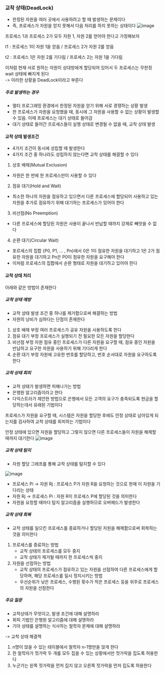 ### 교착 상태(DeadLock)
- 한정된 자원을 여러 곳에서 사용하려고 할 때 발생하는 문제이다
- 즉, 프로세스가 자원을 얻지 못해서 다음 처리를 하지 못하는 상태이다
![image](https://user-images.githubusercontent.com/67304980/130351404-d08f2abf-629a-40a6-82c0-a5a9cc5a14cd.png)

프로세스 1과 프로세스 2가 모두 자원 1, 자원 2를 얻어야 한다고 가정해보자

t1 : 프로세스 1이 자원 1을 얻음 / 프로세스 2가 자원 2를 얻음

t2 : 프로세스 1은 자원 2를 기다림 / 프로세스 2는 자원 1을 기다림

이처럼 현재 서로 원하는 자원이 상대방에게 할당되어 있어서 두 프로세스는 무한정 wait 상태에 빠지게 된다  
-> 이러한 상황을 DeadLock이라고 부른다

##### 주로 발생하는 경우
- 멀티 프로그래밍 환경에서 한정된 자원을 얻기 위해 서로 경쟁하는 상황 발생
- 한 프로세스가 자원을 요청했을 때, 동시에 그 자원을 사용할 수 없는 상황이 발생할 수 있음. 이때 프로세스는 대기 상태로 들어감
- 대기 상태로 들어간 프로세스들이 실행 상태로 변경될 수 없을 때, 교착 상태 발생

#### 교착 상태 발생조건
- 4가지 조건이 동시에 성립할 때 발생한다
- 4가지 조건 중 하나라도 성립하지 않는다면 교착 상태를 해결할 수 있다

1. 상호 배제(Mutual Exclusion)
- 자원은 한 번에 한 프로세스만이 사용할 수 있다
2. 점유 대기(Hold and Wait)
- 최소한 하나의 자원을 점유하고 있으면서 다른 프로세스에 할당되어 사용하고 있는 자원을 추가로 점유하기 위해 대기하는 프로세스가 있어야 한다
3. 비선점(No Preemption)
- 다른 프로세스에 할당된 자원은 사용이 끝나서 반납할 때까지 강제로 빼앗을 수 없다
4. 순환 대기(Circular Wait)
- 포르세스의 집합 {P0, P1, ... , Pn}에서 0은 1이 점유한 자원을 대기하고 1은 2가 점유한 자원을 대기하고 Pn은 P0이 점유한 자원을 요구해야 한다
- 이처럼 프로세스의 집합에서 순환 형태로 자원을 대기하고 있어야 한다


#### 교착 상태 처리

아래와 같은 방법이 존재한다

##### 교착 상태 예방
- 교착 상태 발생 조건 중 하나를 제거함으로써 해결하는 방법
- 자원의 낭비가 심하다는 단점이 존재한다

1. 상호 배제 부정 여러 프로세스가 공유 자원을 사용하도록 한다
2. 점유 대기 부정 프로세스가 실행되기 전 필요한 모든 자원을 할당한다
3. 비선점 부정 자원 점유 중인 프로세스가 다른 자원을 요구할 때, 점유 중인 자원을 반납하고 요구한 자원을 사용하기 위해 기다리게 한다
4. 순환 대기 부정 자원에 고유한 번호를 할당하고, 번호 순서대로 자원을 요구하도록 한다

##### 교착 상태 회피
- 교착 상태가 발생하면 피해나가는 방법
- 은행원 알고리즘이라고 한다
- 다익스트라가 제안한 방법으로 은행에서 모든 고객의 요구가 충족되도록 현금을 할당하는데서 유래된 기법이다

프로세스가 자원을 요구할 때, 시스템은 자원을 할당한 후에도 안정 상태로 남아있게 되는지를 검사하여 교착 상태를 회피하는 기법이다

안정 상태에 있으면 자원을 할당하고 그렇지 않으면 다른 프로세스들이 자원을 해제할 때까지 대기한다
![image](https://user-images.githubusercontent.com/67304980/130352062-d9fe8eab-cfcf-4325-ac3d-2f5bab9289bb.png)

##### 교착 상태 탐지
- 자원 할당 그래프를 통해 교착 상태를 탐지할 수 있다

![image](https://user-images.githubusercontent.com/67304980/130352102-d1d6845b-6ece-447c-b173-ee10dd393223.png)
- 프로세스 Pi -> 자원 Rj : 프로세스 P가 자원 R을 요청하는 것으로 현재 이 자원을 기다리는 상태
- 자원 Rj -> 프로세스 Pi : 자원 R이 프로세스 P에 할당된 것을 의미한다
- 자원을 요청할 때마다 탐지 알고리즘을 실행하므로 오버헤드가 발생한다

##### 교착 상태 회복
- 교착 상태를 일으킨 프로세스를 종료하거나 할당된 자원을 해제함으로써 회복하는 것을 의미한다

1. 프로세스를 종료하는 방법
    - 교착 상태의 프로세스를 모두 중지
    - 교착 상태가 제거될 때까지 한 프로세스씩 중지
2. 자원을 선점하는 방법
    - 교착 상태의 프로세스가 점유하고 있는 자원을 선점하여 다른 프로세스에게 할당하며, 해당 프로세스를 일시 정지시키는 방법
    - 우선순위가 낮은 프로세스, 수행된 횟수가 적은 프로세스 등을 위주로 프로세스의 자원을 선점한다

##### 주요 질문
- 교착상태가 무엇이고, 발생 조건에 대해 설명하라
- 회피 기법인 은행원 알고리즘에 대해 설명하라
- 기아 상태를 설명하는 식사하는 철학자 문제에 대해 설명하라

-> 교착 상태 해결책

1. n명이 앉을 수 있는 테이블에서 철학자 n-1명만을 앉게 한다
2. 한 철학자가 젓가락 두 개를 모두 집을 수 있는 상황에서만 젓가락을 집도록 허용한다
3. 누군가는 왼쪽 젓가락을 먼저 집지 않고 오른쪽 젓가락을 먼저 집도록 허용한다

